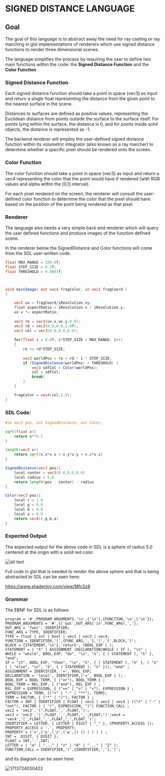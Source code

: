# SIGNED DISTANCE LANGUAGE

## Goal

The goal of this language is to abstract away the need for ray casting or ray marching in glsl implementations of renderers which use signed distance functions to render three dimensional scenes.

The language simplifies the process by requiring the user to define two main functions within the code: the **Signed Distance Function** and the  **Color Function** .

### Signed Distance Function

Each signed distance function should take a point in space (vec3) as input and return a single float representing the distance from the given point to the nearest surface in the scene.

Distances to surfaces are defined as positive values, representing the Euclidean distance from points outside the surface to the surface itself. For points lying within the surface, the distance is 0, and for points inside solid objects, the distance is represented as -1.

The backend renderer will employ the user-defined signed distance function within its volumetric integrator (also known as a ray marcher) to determine whether a specific pixel should be rendered onto the screen.

### Color Function

The color function should take a point in space (vec3) as input and return a vec4 representing the color that the point would have if rendered (with RGB values and alpha within the [0,1] interval).

For each pixel rendered on the screen, the renderer will consult the user-defined color function to determine the color that the pixel should have based on the position of the point being rendered as that pixel.

### Renderer

The language also needs a very simple back end renderer which will query the user defined functions and produce images of the function defined scene.

In the renderer below the SignedDistance and Color functions will come from the SDL user-written code.

```glsl
float MAX_RANGE = 100.0f;
float STEP_SIZE = 0.1f;
float THRESHOLD = 0.0001f;



void mainImage( out vec4 fragColor, in vec2 fragCoord )
{

    vec2 uv = fragCoord/iResolution.xy;
    float aspectRatio = iResolution.x / iResolution.y;
    uv.x *= aspectRatio;
  
    vec3 ro = vec3(uv.x,uv.y,0.0);
    vec3 rd = vec3(0.0,0.0,1.0f);
    vec3 col = vec3(0.0,0.0,0.0);
  
    for(float i = 0.0f; i*STEP_SIZE < MAX_RANGE; i++)
    {
        ro += rd*STEP_SIZE;
  
        vec3 worldPos = ro + rd * i * STEP_SIZE;
        if (SignedDistance(worldPos) < THRESHOLD) {
            vec3 sdfCol = Color(worldPos);
            col = sdfCol;
            break;
        }
    }

    fragColor = vec4(col,1.0);
}
```

### SDL Code:

```glsl
#in vec3 pos, out SignedDistance, out Color,

sqrt(float x){
    return x**0.5
}

length(vec3 v){
    return sqrt(v.x*v.x + v.y*v.y + v.z*v.z)
}

SignedDistance(vec3 pos){
    local center = vec3(0.0,0.0,0.0)
    local radius = 5.0
    return length(pos - center) - radius
}

Color(vec3 pos){
    local r = 1.0
    local g = 0.0
    local b = 0.0
    local a = 0.0
    return vec4(r,g,b,a)
}
```

### Expected Output

The expected output for the above code in SDL is a sphere of radius 5.0 centered at the origin with a solid red color.

![alt text](canvas.png)

Full code in glsl that is needed to render the above sphere and that is being abstracted to SDL can be seen here:

https://www.shadertoy.com/view/MfcSz8

### Grammar

The EBNF for SDL is as follows:

```ebnf
program = '#',PROGRAM_ARGUMENTS,'\n',{'\n'},{FUNCTION,'\n',{'\n'}};
PROGRAM_ARGUMENTS = '#',{('out',OUT_ARG|'in',FUNC_ARG),','};
OUT_ARG = 'func', IDENTIFIER;
FUNC_ARG = TYPE, IDENTIFIER;
TYPE = float | int | bool | vec2 | vec3 | vec4;
FUNCTION = IDENTIFIER,'(',{FUNC_ARG,','},')','{',BLOCK,'}';
BLOCK = {STATEMENT,'\n'},'return', (BOOL_EXP | );
STATEMENT = ( "λ" | ASSIGNMENT |DECLARATION|WHILE | IF ), "\n" ;
WHILE = "while", BOOL_EXP, "do", "\n", "λ", { ( STATEMENT ), "λ" }, "end";
IF = "if", BOOL_EXP, "then", "\n", "λ", { ( STATEMENT ), "λ" }, ( "λ" | ( "else", "\n", "λ", { ( STATEMENT ), "λ" })), "end" ;
ASSIGNMENT = IDENTIFIER, '=', BOOL_EXP;
DECLARATION = 'local', IDENTIFIER,('=', BOOL_EXP | );
BOOL_EXP = BOOL_TERM, { ("or"), BOOL_TERM } ;
BOOL_TERM = REL_EXP, { ("and"), REL_EXP } ;
REL_EXP = EXPRESSION, { ("==" | ">" | "<"), EXPRESSION } ;
EXPRESSION = TERM, {("+" | "-" | "**"), TERM};
TERM = FACTOR, { ("*" | "/"), FACTOR } ;
FACTOR = INT | IDENTIFIER | FLOAT | vec2 | vec3 | vec4 | (("+" | "-" | "not"), FACTOR ) | "(", EXPRESSION, ")"| FUNCTION_CALL ;
vec2 = 'vec2','(',FLOAT,',',FLOAT,')';
vec3 = 'vec3','(',FLOAT,',',FLOAT,',',FLOAT,')';vec4 = 'vec4','(',FLOAT,',',FLOAT,',',FLOAT,')';
IDENTIFIER = LETTER, { LETTER | DIGIT | "_" }, (PROPERTY_ACCESS |);
PROPERTY_ACCESS = '.', PROPERTY;
PROPERTY = ('x',('y',('z',('w',|) |) | ) ) | ;
INT =  DIGIT, { DIGIT };
FLOAT = INT,'.',INT;
LETTER = ( "a" | "..." | "z" | "A" | "..." | "Z" );
FUNCTION_CALL = IDENTIFIER,'(',{IDENTIFIER,','},')';
```

and its diagram can be seen here:

![1713724030422](image/readme/1713724030422.png)
